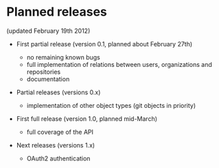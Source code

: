 Planned releases
================

(updated February 19th 2012)

* First partial release (version 0.1, planned about February 27th)
    * no remaining known bugs
    * full implementation of relations between users, organizations and repositories
    * documentation

* Partial releases (versions 0.x)
    * implementation of other object types (git objects in priority)

* First full release (version 1.0, planned mid-March)
    * full coverage of the API

* Next releases (versions 1.x)
    * OAuth2 authentication
